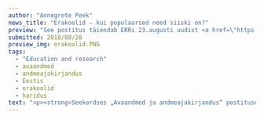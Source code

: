 ```yaml
---
author: "Annegrete Peek"
news_title: "Erakoolid – kui populaarsed need siiski on?"
preview: "See postitus täiendab ERRi 23.augusti uudist <a href=\"https://www.err.ee/855819/erakoolid-koguvad-populaarsust\" target=\"_blank\" >„Erakoolid koguvad populaarsust“</a>. Antud uudis tekitas mitmeid küsimusi. Kui kiire on olnud kasv? Kas koolide arv on mitmekordistunud? Kas õpilaste arv on mitmekordistunud? Kas kasv on olnud pidev? Kus paiknevad erakoolid?</p><p>Nendele küsimustele vastuse leidmiseks kasutame Haridus- ja Teadusministeeriumi <a href=\"https://opendata.riik.ee/et/dataset/eesti-hariduse-infos-steemi-avaandmed\" target=\"_blank\" >Eesti Haridus Infosüsteemi (EHIS) andmeid</a>. Uuritavas <a href=\"https://www.hm.ee/ehis/statistilised_tabelid/download.php?file=alus_yld_oppeasutused_oppurid.xlsx\" >andmestikus</a> on viimase viie õppeaasta andmed.</p><p>Kui õppeaastal 2013/2014 käisid lapsed 48 erakoolis, siis 2017/2018 õppeaastaks oli tegutsevate erakoolide arv kasvanud 58 koolile. Kas munitsipaalkoolide arv on ka kasvanud? Ei. Selgema pildi saame kui vaatame osakaalusid.</p>"
submitted: 2018/08/28
preview_img: erakoolid.PNG
tags:
  - "Education and research"
  - avaandmed
  - andmeajakirjandus
  - Eestis
  - erakoolid
  - haridus
text: "<p><strong>Seekordses „Avaandmed ja andmeajakirjandus“ postituses vaatame lähemalt haridusteemalisi andmeid. Kooliaasta on kohe algamas ja sellest ajendatuna võtame vaatluse alla erakoolide populaarsuse, keskendudes laiematele trendidele viimase viie aasta lõikes ja vaadates põhjalikumalt tagasi ka lõppenud kooliaastale.</strong></p><p>See postitus on täienduseks ERRi uudisloole <a href=\"https://www.err.ee/855819/erakoolid-koguvad-populaarsust\" target=\"_blank\" >„Erakoolid koguvad populaarsust“ (23.08.2018)</a>), mis tõstatas mitmeid küsimusi, muu hulgas selle kohta, kui kiire on olnud erakoolide arvu kasv. Kas nende hulk on mitmekordistunud ja kas seda on teinud ka õpilaste arv? Kas see kasv on olnud pidev? Ja kus need erakoolid üldse asuvad?</p><p>Nendele küsimustele vastuse leidmiseks kasutame Haridus- ja Teadusministeeriumi <a href=\"https://opendata.riik.ee/et/dataset/eesti-hariduse-infos-steemi-avaandmed\" target=\"_blank\" >Eesti Hariduse Infosüsteemi (EHIS) avaandmeid</a>. Uuritavas <a href=\"https://www.hm.ee/ehis/statistilised_tabelid/download.php?file=alus_yld_oppeasutused_oppurid.xlsx\" >andmestikus</a> on viimase viie õppeaasta andmed.</p><p>Kui 2013/2014 õppeaastal oli Eestis 48 erakooli, siis 2017/2018 õppeaastaks oli neid juba 58. Kas samal ajal on paralleelselt kasvanud ka munitsipaalkoolide arv? Ei ole. Olukorrast selgema pildi saamiseks tuleks aga vaadata, milline on erakoolide osakaal kogu koolisüsteemis.</p><p><img alt=\"\" src=\"https://raw.githubusercontent.com/okestonia/Data-Viz-Protos/master/erakoolid/Erakool_aasta_est.png\" style=\"width: 100%\"></p><p>Viimase viie aastaga on nii erakoolide kui ka õpilaste arv kasvanud 20%. Kui 2013/2014. õppeaastal oli erakoolide osakaal 9%, siis viis aastat hiljem oli see 11%. Sama perioodi jooksul on õpilaste arv tõusnud 1% võrra.</p><p>2016/2017. õppeaasta puhul on täheldatav kurioosne langus. Ikka juhtub, et osa koole suletakse ja avatakse uusi, kuid selle konkreetse languse põhjustas Eesti ühe suurima kooli – Keila Kooli – staatuse muutmine erakoolist munitsipaalkooliks.</p><p>Kus asuvad erakoolid? Uurime seda viimase õppeaasta andmete põhjal.</p><p><img alt=\"\" src=\"https://raw.githubusercontent.com/okestonia/Data-Viz-Protos/master/erakoolid/Erakool_maakond_est.png\" style=\"width: 100%\"></p><p>2017/2018 õppeaastal oli kolm maakonda (Hiiu-, Jõgeva- ja Läänemaa), kus ei tegutsenud ühtegi erakooli. Kõige suurem erakoolide osakaal oli aga Harjumaal (21%), jäädes teistes maakondades 5-12% vahele.</p><p>Lääne-Virumaal ei ole küll palju erakoole, aga paljud selle kandi õpilased käisid just erakoolis. Samal ajal oli Võrumaal erakoolide osakaal suurem, aga neis õppis ainult 2% õpilastest. Kusjuures mõlemas maakonnas tegutses 3 erakooli.</p><p>Lisaks on erakoolid populaarsed algkoolide tasandil. Samuti on erakoole rohkem hariduslike erivajadustega õpilastele suunatud koolide seas võrreldes tavakoolidega (vastavalt 18% ja 11%). Ka võõrkeelse (näiteks inglise või soome) õppekeelega koolid on reeglina erakoolid.</p><p>Seega näitavad haridusandmed, et kuigi erakoolide populaarsus ei ole mitmekordistunud, on nende populaarsus stabiilselt kasvanud. Eks ole näha, kaua see trend veel jätkub.</p><p><em>Projekt \"Avaandmete kasutamise edendamine\" viiakse ellu Majandus- ja Kommunikatsiooniministeeriumi tellimusel EL struktuuritoetuse toetusskeemist \"Infoühiskonna teadlikkuse tõstmine\", mida rahastab Euroopa Regionaalarengu Fond. Hanke tulemusel viib projekti tegevused läbi MTÜ Open Knowledge Estonia.</em></p><blockquote><p>Allikad:</p><p><a href=\"https://github.com/okestonia/Data-Viz-Protos/tree/master/erakoolid\" >https://github.com/okestonia/Data-Viz-Protos/tree/master/erakoolid</a></p><p><a href=\"https://www.err.ee/855819/erakoolid-koguvad-populaarsust\" >https://www.err.ee/855819/erakoolid-koguvad-populaarsust</a></p><p><a href=\"https://opendata.riik.ee/et/dataset/eesti-hariduse-infos-steemi-avaandmed\" >https://opendata.riik.ee/et/dataset/eesti-hariduse-infos-steemi-avaandmed</a></p><p><a href=\"https://www.hm.ee/ehis/statistilised_tabelid/download.php?file=alus_yld_oppeasutused_oppurid.xlsx\" >https://www.hm.ee/ehis/statistilised_tabelid/download.php?file=alus_yld_oppeasutused_oppurid.xlsx</a></p></blockquote>"
---
```

